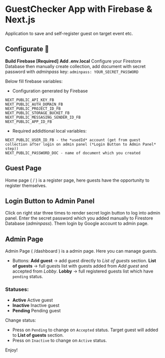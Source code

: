 # GuestChecker App with Firebase & Next.js

Application to save and self-register guest on target event etc.

## Configurate :tada:
**Build Firebase [Required]**
**Add .env.local**
Configure your Firestore Database then manually create collection, add document with secret password with *adminpass* key:
```adminpass: YOUR_SECRET_PASSWORD```

Below fill firebase variables:
- Configuration generated by Firebase
```
NEXT_PUBLIC_API_KEY_FB
NEXT_PUBLIC_AUTH_DOMAIN_FB
NEXT_PUBLIC_PROJECT_ID_FB
NEXT_PUBLIC_STORAGE_BUCKET_FB
NEXT_PUBLIC_MESSASING_SENDER_ID_FB
NEXT_PUBLIC_APP_ID_FB
```
- Required addidtional local variables:
```
NEXT_PUBLIC_USER_ID_FB - the *usedId* account (get from guest collection after login on admin panel (*Login Button to Admin Panel* step))
NEXT_PUBLIC_PASSWORD_DOC - name of document which you created
```

## Guest Page
Home page ( / ) is a register page, here guests have the opportunity to register themselves.

## Login Button to Admin Panel
Click on right star three times to render secret login button to log into admin panel. Enter the secret password which you added manually to Firestore Database (*adminpass*). Them login by Google account to admin page.

## Admin Page
Admin Page ( /dashboard ) is a admin page. Here you can manage guests.
- Buttons:
**Add guest** -> add guest directly to *List of guests* section.
**List of guests** -> full guests list with guests added from *Add guest* and accepted from *Lobby*.
**Lobby** -> full registered guests list which have ```pending``` status.

### Statuses:
- **Active** Active guest
- **Inactive** Inactive guest
- **Pending** Pending guest

Change status:
- Press on ```Pending``` to change on ```Accepted``` status. Target guest will added to **List of guests** section.
- Press on ```Inactive``` to change on ```Active``` status.

Enjoy!

